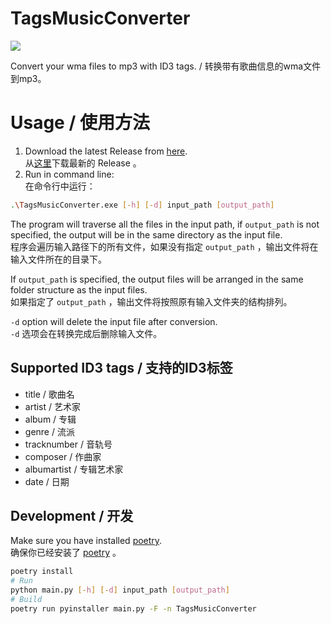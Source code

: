 # TagsMusicConverter

![](https://img.shields.io/badge/With_tools-we_build_the_best_tools-blue?style=flat-square)

Convert your wma files to mp3 with ID3 tags. / 转换带有歌曲信息的wma文件到mp3。

# Usage / 使用方法

1. Download the latest Release from [here](https://github.com/inscripoem/TagsMusicConverter/releases/latest).  
从[这里](https://github.com/inscripoem/TagsMusicConverter/releases/latest)下载最新的 Release 。
2. Run in command line:  
在命令行中运行：

```bash
.\TagsMusicConverter.exe [-h] [-d] input_path [output_path]
```

The program will traverse all the files in the input path, if `output_path` is not specified, 
the output will be in the same directory as the input file.  
程序会遍历输入路径下的所有文件，如果没有指定 `output_path` ，输出文件将在输入文件所在的目录下。  

If `output_path` is specified, the output files will be arranged in the same folder structure as the input files.  
如果指定了 `output_path` ，输出文件将按照原有输入文件夹的结构排列。

`-d` option will delete the input file after conversion.  
`-d` 选项会在转换完成后删除输入文件。

## Supported ID3 tags / 支持的ID3标签

- title / 歌曲名
- artist / 艺术家
- album / 专辑
- genre / 流派
- tracknumber / 音轨号
- composer / 作曲家
- albumartist / 专辑艺术家
- date / 日期

## Development / 开发

Make sure you have installed [poetry](https://python-poetry.org/).  
确保你已经安装了 [poetry](https://python-poetry.org/) 。

```bash
poetry install
# Run
python main.py [-h] [-d] input_path [output_path]
# Build
poetry run pyinstaller main.py -F -n TagsMusicConverter
```
